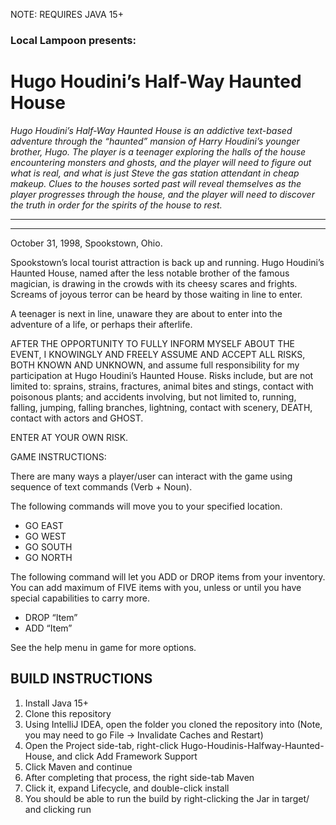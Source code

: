 NOTE: REQUIRES JAVA 15+

### Local Lampoon presents:

# Hugo Houdini’s Half-Way Haunted House


*Hugo Houdini’s Half-Way Haunted House is an addictive text-based adventure through the “haunted” mansion of Harry Houdini’s younger
brother, Hugo.  The player is a teenager exploring the halls of the house encountering monsters and ghosts, and the player
will need to figure out what is real, and what is just Steve the gas station attendant in cheap makeup.  Clues to the
houses sorted past will reveal themselves as the player progresses through the house, and the player will need to
discover the truth in order for the spirits of the house to rest.*

_____________
_____________

October 31, 1998, Spookstown, Ohio.

Spookstown’s local tourist attraction is back up and running. Hugo Houdini’s Haunted House, named after the less 
notable brother of the famous magician, is drawing in the crowds with its cheesy scares and frights. Screams of joyous 
terror can be heard by those waiting in line to enter.



A teenager is next in line, unaware they are about to enter into the adventure of a life, or perhaps their afterlife.

AFTER THE OPPORTUNITY TO FULLY INFORM MYSELF ABOUT THE EVENT, I KNOWINGLY AND FREELY ASSUME AND ACCEPT ALL RISKS,
BOTH KNOWN AND UNKNOWN, and assume full responsibility for my participation at Hugo Houdini’s Haunted House. Risks include, 
but are not limited to: sprains, strains, fractures, animal bites and stings, contact with poisonous plants;
and accidents involving, but not limited to, running, falling, jumping, falling branches, lightning, contact with scenery, DEATH,
contact with actors and GHOST.

ENTER AT YOUR OWN RISK.

GAME INSTRUCTIONS:

There are many ways a player/user can interact with the game using sequence of text commands (Verb + Noun).

The following commands will move you to your specified location.
*	GO EAST
*	GO WEST
*	GO SOUTH
*	GO NORTH

The following command will let you ADD or DROP items from your inventory. You can add maximum of FIVE items with you, unless or until you have special capabilities to carry more.
*	DROP “Item”
*	ADD “Item”

See the help menu in game for more options. 

## BUILD INSTRUCTIONS 
1. Install Java 15+
2. Clone this repository
3. Using IntelliJ IDEA, open the folder you cloned the repository into (Note, you may need to go File -> Invalidate Caches and Restart) 
4. Open the Project side-tab, right-click Hugo-Houdinis-Halfway-Haunted-House, and click Add Framework Support
5. Click Maven and continue
6. After completing that process, the right side-tab Maven
7. Click it, expand Lifecycle, and double-click install
8. You should be able to run the build by right-clicking the Jar in target/ and clicking run
